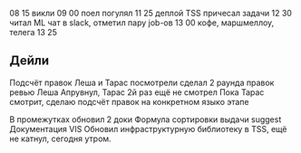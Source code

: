 08 15
викли
09 00
поел погулял
11 25
деплой TSS
причесал задачи
12 30
читал ML чат в slack, отметил пару job-ов
13 00
кофе, маршмеллоу, телега
13 25


Дейли
-----

Подсчёт правок
  Леша и Тарас посмотрели
  сделал 2 раунда правок ревью
  Леша Апрувнул, Тарас 2й раз ещё не смотрел
  Пока Тарас смотрит, сделаю подсчёт правок на конкретном языко этапе

В промежутках обновил 2 доки
  Формула сортировки выдачи suggest
  Документация VIS
  Обновил инфраструктурную библиотеку в TSS, ещё не катнул, сегодня утром.
